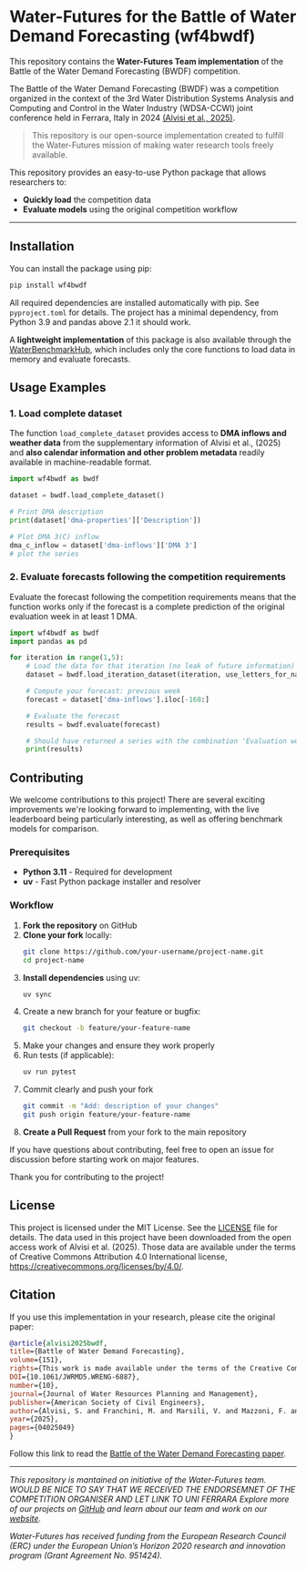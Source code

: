 # Water-Futures for the Battle of Water Demand Forecasting (wf4bwdf)

This repository contains the **Water-Futures Team implementation** of the Battle of the Water Demand Forecasting (BWDF) competition.

The Battle of the Water Demand Forecasting (BWDF) was a competition organized in the context of the 3rd Water Distribution Systems Analysis and Computing and Control in the Water Industry (WDSA-CCWI) joint conference held in Ferrara, Italy in 2024 [(Alvisi et al., 2025)](#citation).

> This repository is our open-source implementation created to fulfill the Water-Futures mission of making water research tools freely available.

This repository provides an easy-to-use Python package that allows researchers to:

- **Quickly load** the competition data
- **Evaluate models** using the original competition workflow  

---
## Installation

You can install the package using pip:

```bash
pip install wf4bwdf
```

All required dependencies are installed automatically with pip. See `pyproject.toml` for details.
The project has a minimal dependency, from Python 3.9 and pandas above 2.1 it should work.

A **lightweight implementation** of this package is also available through the [WaterBenchmarkHub](https://waterfutures.github.io/WaterBenchmarkHub/), which includes only the core functions to load data in memory and evaluate forecasts.

## Usage Examples

### 1. Load complete dataset
The function `load_complete_dataset`  provides access to **DMA inflows and weather data** from the supplementary information of Alvisi et al., (2025) and **also calendar information and other problem metadata** readily available in machine-readable format.

```python
import wf4bwdf as bwdf

dataset = bwdf.load_complete_dataset()

# Print DMA description
print(dataset['dma-properties']['Description'])

# Plot DMA 3(C) inflow
dma_c_inflow = dataset['dma-inflows']['DMA 3']
# plot the series
```

### 2. Evaluate forecasts following the competition requirements
Evaluate the forecast following the competition requirements means that the function
works only if the forecast is a complete prediction of the original evaluation week in at least 1 DMA.
```python
import wf4bwdf as bwdf
import pandas as pd

for iteration in range(1,5):
    # Load the data for that iteration (no leak of future information) using letters instead of the numbers
    dataset = bwdf.load_iteration_dataset(iteration, use_letters_for_names=True)

    # Compute your forecast: previous week
    forecast = dataset['dma-inflows'].iloc[-168:]

    # Evaluate the forecast
    results = bwdf.evaluate(forecast)

    # Should have returned a series with the combination 'Evaluation week', DMA, and BWDF performance indicators')
    print(results)
```

## Contributing

We welcome contributions to this project! There are several exciting improvements we're looking forward to implementing, with the live leaderboard being particularly interesting, as well as offering benchmark models for comparison.

### Prerequisites

- **Python 3.11** - Required for development
- **uv** - Fast Python package installer and resolver

### Workflow

1. **Fork the repository** on GitHub
2. **Clone your fork** locally:
   ```bash
   git clone https://github.com/your-username/project-name.git
   cd project-name
   ```
3. **Install dependencies** using uv:
   ```bash
   uv sync
   ```
4. Create a new branch for your feature or bugfix:
   ```bash
   git checkout -b feature/your-feature-name
   ```
5. Make your changes and ensure they work properly
6. Run tests (if applicable):
   ```bash
   uv run pytest
   ```
7. Commit clearly and push your fork
   ```bash
   git commit -m "Add: description of your changes"
   git push origin feature/your-feature-name
   ```
8. **Create a Pull Request** from your fork to the main repository

If you have questions about contributing, feel free to open an issue for discussion before starting work on major features.

Thank you for contributing to the project!

## License

This project is licensed under the MIT License. See the [LICENSE](LICENSE) file for details.
The data used in this project have been downloaded from the open access work of Alvisi et al. (2025).
Those data are available under the terms of Creative Commons Attribution 4.0 International license, https://creativecommons.org/licenses/by/4.0/.

## Citation

If you use this implementation in your research, please cite the original paper:

```bibtex
@article{alvisi2025bwdf,
title={Battle of Water Demand Forecasting},
volume={151},
rights={This work is made available under the terms of the Creative Commons Attribution 4.0 International license, https://creativecommons.org/licenses/by/4.0/.},
DOI={10.1061/JWRMD5.WRENG-6887},
number={10},
journal={Journal of Water Resources Planning and Management},
publisher={American Society of Civil Engineers},
author={Alvisi, S. and Franchini, M. and Marsili, V. and Mazzoni, F. and Salomons, E. and Housh, M. and Abokifa, A. and Arsova, K. and Ayyash, F. and Bae, H. and Barreira, R. and Basto, L. and Bayer, S. and Berglund, E. Z. and Biondi, D. and Boloukasli Ahmadgourabi, F. and Brentan, B. and Caetano, J. and Campos, F. and Cao, H. and Cardona, S. and Carreño Alvarado, E. P. and Carriço, N. and Chatzistefanou, G.-A. and Coy, Y. and Creaco, E. and Cuomo, S. and de Klerk, A. and Di Nardo, A. and DiCarlo, M. and Dittmer, U. and Dziedzic, R. and Ebrahim Bakhshipour, A. and Eliades, D. and Farmani, R. and Ferreira, B. and Gabriele, A. and Gamboa-Medina, M. M. and Gao, F. and Gao, J. and Gargano, R. and Geranmehr, M. and Giudicianni, C. and Glynis, K. and Gómez, S. and González, L. and Groß, M. and Guo, H. and Habibi, M. N. and Haghighi, A. and Hammer, B. and Hans, L. and Hayslep, M. and He, Y. and Hermes, L. and Herrera, M. and Hinder, F. and Hou, B. and Iglesias-Rey, A. and Iglesias-Rey, P. L. and Jang, I.-S. and Izquierdo, J. and Jahangir, M. S. and Jara-Arriagada, C. and Jenks, B. and Johnen, G. and Kalami Heris, M. and Kalumba, M. and Kang, M.-S. and Khashei Varnamkhasti, M. and Kim, K.-J. and Kley-Holsteg, J. and Ko, T. and Koochali, A. and Kossieris, P. and Koundouri, P. and Kühnert, C. and Kulaczkowski, A. and Lee, J. and Li, K. and Li, Y. and Liu, H. and Liu, Y. and López-Hojas, C. A. and Maier, A. and Makropoulos, C. and Martínez-Solano, F. J. and Marzouny, N. H. and Menapace, A. and Michalopoulos, C. and Moraitis, G. and Mousa, H. and Namdari, H. and Nikolopoulos, D. and Oberascher, M. and Ostfeld, A. and Pagano, M. and Pasha, F. and Perafán, J. and Perelman, G. and Pesantez, J. and Polycarpou, M. and Quarta, M. G. and Que, Q. and Quilty, J. and Quintiliani, C. and Ramachandran, A. and Reynoso Meza, G. and Rodriguez, V. and Romano, Y. and Saldarriaga, J. and Salem, A. K. and Samartzis, P. and Santonastaso, G. F. and Savic, D. and Schiano Di Cola, V. and Schol, D. and Seyoum, A. G. and Shen, R. and Simukonda, K. and Sinske, A. and Sitzenfrei, R. and Sonnenschein, B. and Stoianov, I. and Tabares, A. and Todini, E. and Tsiami, L. and Tsoukalas, I. and Ulusoy, A.-J. and Vamvakeridou-Lyroudia, L. and van Heerden, A. and Vaquet, J. and Vaquet, V. and Wallner, S. and Walraad, M. and Wang, D. and Wu, S. and Wu, W. and Wunsch, A. and Yao, Y. and Yu, J. and Zanfei, A. and Zanutto, D. and Zhang, H. and Ziebarth, M. and Ziel, F. and Zou, J.},
year={2025},
pages={04025049}
} 
```

Follow this link to read the [Battle of the Water Demand Forecasting paper](https://ascelibrary.org/doi/full/10.1061/JWRMD5.WRENG-6887).

---

*This repository is mantained on initiative of the Water-Futures team.
WOULD BE NICE TO SAY THAT WE RECEIVED THE ENDORSEMNET OF THE COMPETITION ORGANISER AND LET LINK TO UNI FERRARA
Explore more of our projects on [GitHub](https://github.com/WaterFutures) and learn about our team and work on our [website](https://waterfutures.eu/).*

*Water-Futures has received funding from the European Research Council (ERC) under the European Union’s Horizon 2020 research and innovation program (Grant Agreement No. 951424).*
